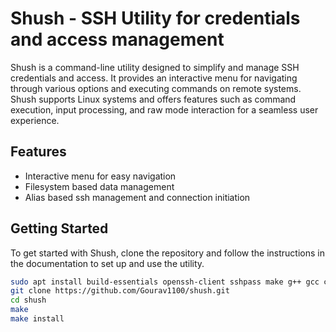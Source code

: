# Shush - SSH Utility for credentials and access management

Shush is a command-line utility designed to simplify and manage SSH credentials and access. It provides an interactive menu for navigating through various options and executing commands on remote systems. Shush supports Linux systems and offers features such as command execution, input processing, and raw mode interaction for a seamless user experience.

## Features

- Interactive menu for easy navigation
- Filesystem based data management
- Alias based ssh management and connection initiation

## Getting Started

To get started with Shush, clone the repository and follow the instructions in the documentation to set up and use the utility.

```sh
sudo apt install build-essentials openssh-client sshpass make g++ gcc clang-format
git clone https://github.com/Gourav1100/shush.git
cd shush
make
make install
```
